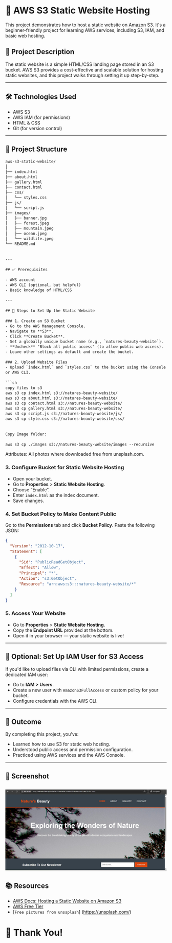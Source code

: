 
# 🚀 AWS S3 Static Website Hosting

This project demonstrates how to host a static website on Amazon S3. It's a beginner-friendly project for learning AWS services, including S3, IAM, and basic web hosting.

## 📝 Project Description

The static website is a simple HTML/CSS landing page stored in an S3 bucket. AWS S3 provides a cost-effective and scalable solution for hosting static websites, and this project walks through setting it up step-by-step.

---

## 🛠️ Technologies Used

- AWS S3
- AWS IAM (for permissions)
- HTML & CSS
- Git (for version control)

---

## 📂 Project Structure

```
aws-s3-static-website/
│
├── index.html
├── about.html
├── gallery.html
├── contact.html
├── css/
│   └── styles.css
├── js/
│   └── script.js
├── images/
│   ├── banner.jpg
│   ├── forest.jpeg
│   ├── mountain.jpeg
│   ├── ocean.jpeg
│   └── wildlife.jpeg
└── README.md


---

## ✅ Prerequisites

- AWS account
- AWS CLI (optional, but helpful)
- Basic knowledge of HTML/CSS

---

## 🚧 Steps to Set Up the Static Website

### 1. Create an S3 Bucket
- Go to the AWS Management Console.
- Navigate to **S3**.
- Click **Create Bucket**.
- Set a globally unique bucket name (e.g., `natures-beauty-website`).
- **Uncheck** "Block all public access" (to allow public web access).
- Leave other settings as default and create the bucket.

### 2. Upload Website Files
- Upload `index.html` and `styles.css` to the bucket using the Console or AWS CLI.

```sh
copy files to s3
aws s3 cp index.html s3://natures-beauty-website/
aws s3 cp about.html s3://natures-beauty-website/
aws s3 cp contact.html s3://natures-beauty-website/
aws s3 cp gallery.html s3://natures-beauty-website/
aws s3 cp script.js s3://natures-beauty-website/js/
aws s3 cp style.css s3://natures-beauty-website/css/


Copy Image folder:

aws s3 cp ./images s3://natures-beauty-website/images --recursive
```
Attributes:  All photos where downloaded free from unsplash.com.

### 3. Configure Bucket for Static Website Hosting
- Open your bucket.
- Go to **Properties** > **Static Website Hosting**.
- Choose “Enable”.
- Enter `index.html` as the index document.
- Save changes.

### 4. Set Bucket Policy to Make Content Public
Go to the **Permissions** tab and click **Bucket Policy**. Paste the following JSON:

```json
{
  "Version": "2012-10-17",
  "Statement": [
    {
      "Sid": "PublicReadGetObject",
      "Effect": "Allow",
      "Principal": "*",
      "Action": "s3:GetObject",
      "Resource": "arn:aws:s3:::natures-beauty-website/*"
    }
  ]
}
```


### 5. Access Your Website
- Go to **Properties** > **Static Website Hosting**.
- Copy the **Endpoint URL** provided at the bottom.
- Open it in your browser — your static website is live!

---

## 🔐 Optional: Set Up IAM User for S3 Access
If you'd like to upload files via CLI with limited permissions, create a dedicated IAM user:
- Go to **IAM > Users**.
- Create a new user with `AmazonS3FullAccess` or custom policy for your bucket.
- Configure credentials with the AWS CLI.

---

## 🎯 Outcome

By completing this project, you've:
- Learned how to use S3 for static web hosting.
- Understood public access and permission configuration.
- Practiced using AWS services and the AWS Console.

---

## 📸 Screenshot

![Screen short of the static website](images/s3-hosted-website.jpg)
---

## 📚 Resources

- [AWS Docs: Hosting a Static Website on Amazon S3](https://docs.aws.amazon.com/AmazonS3/latest/userguide/WebsiteHosting.html)
- [AWS Free Tier](https://aws.amazon.com/free/)
- [`Free pictures from unssplash`] (https://unsplash.com/)

# 🙏 Thank You!

